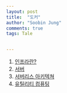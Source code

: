 ```yaml
---
layout: post
title:  "도커"
author: "Soobin Jung"
comments: true
tags: Tale


---
```


1. [인프라란?](https://velog.io/@yon3115/%EA%B0%9C%EB%B0%9C%EC%9E%90%EC%9D%98-%EA%B8%B0%EB%B3%B8-%EC%9D%B8%ED%94%84%EB%9D%BC-%EB%9E%80)
2. [서버](https://namu.wiki/w/%EC%84%9C%EB%B2%84)
3. [서버리스 아키텍쳐](https://namu.wiki/w/%EC%84%9C%EB%B2%84%EB%A6%AC%EC%8A%A4%20%EC%95%84%ED%82%A4%ED%85%8D%EC%B2%98)
4. [유틸리티 컴퓨팅](https://ko.wikipedia.org/wiki/%EC%9C%A0%ED%8B%B8%EB%A6%AC%ED%8B%B0_%EC%BB%B4%ED%93%A8%ED%8C%85)

